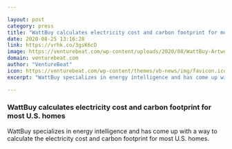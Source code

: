 ```yaml
---

layout: post
category: press
title: "WattBuy calculates electricity cost and carbon footprint for most U.S. homes"
date: 2020-08-25 13:16:28
link: https://vrhk.co/3gsK6cD
image: https://venturebeat.com/wp-content/uploads/2020/08/WattBuy-Artwork.jpg?w=1200&strip=all
domain: venturebeat.com
author: "VentureBeat"
icon: https://venturebeat.com/wp-content/themes/vb-news/img/favicon.ico
excerpt: "WattBuy specializes in energy intelligence and has come up with a way to calculate the electricity cost and carbon footprint for most U.S. homes."

---
```


### WattBuy calculates electricity cost and carbon footprint for most U.S. homes

WattBuy specializes in energy intelligence and has come up with a way to calculate the electricity cost and carbon footprint for most U.S. homes.